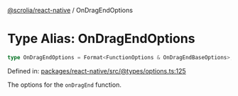 [@scrolia/react-native](../README.md) / OnDragEndOptions

# Type Alias: OnDragEndOptions

```ts
type OnDragEndOptions = Format<FunctionOptions & OnDragEndBaseOptions>;
```

Defined in: [packages/react-native/src/@types/options.ts:125](https://github.com/scrolia/react-native/blob/2fc909e1022f7a957358c4438ab5ad6544482ad5/packages/react-native/src/@types/options.ts#L125)

The options for the `onDragEnd` function.
